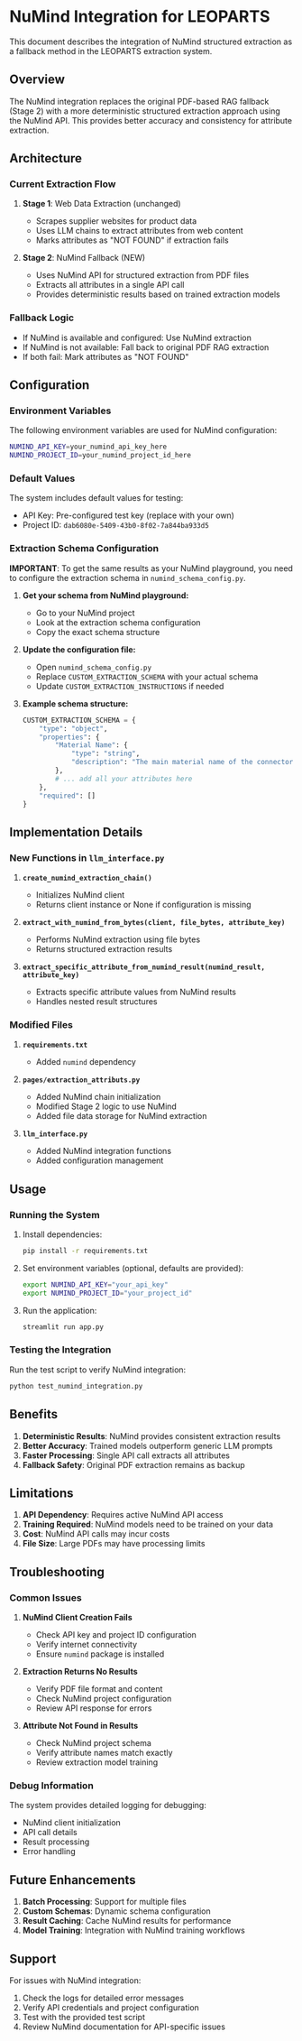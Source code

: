 # NuMind Integration for LEOPARTS

This document describes the integration of NuMind structured extraction as a fallback method in the LEOPARTS extraction system.

## Overview

The NuMind integration replaces the original PDF-based RAG fallback (Stage 2) with a more deterministic structured extraction approach using the NuMind API. This provides better accuracy and consistency for attribute extraction.

## Architecture

### Current Extraction Flow

1. **Stage 1**: Web Data Extraction (unchanged)
   - Scrapes supplier websites for product data
   - Uses LLM chains to extract attributes from web content
   - Marks attributes as "NOT FOUND" if extraction fails

2. **Stage 2**: NuMind Fallback (NEW)
   - Uses NuMind API for structured extraction from PDF files
   - Extracts all attributes in a single API call
   - Provides deterministic results based on trained extraction models

### Fallback Logic

- If NuMind is available and configured: Use NuMind extraction
- If NuMind is not available: Fall back to original PDF RAG extraction
- If both fail: Mark attributes as "NOT FOUND"

## Configuration

### Environment Variables

The following environment variables are used for NuMind configuration:

```bash
NUMIND_API_KEY=your_numind_api_key_here
NUMIND_PROJECT_ID=your_numind_project_id_here
```

### Default Values

The system includes default values for testing:
- API Key: Pre-configured test key (replace with your own)
- Project ID: `dab6080e-5409-43b0-8f02-7a844ba933d5`

### Extraction Schema Configuration

**IMPORTANT**: To get the same results as your NuMind playground, you need to configure the extraction schema in `numind_schema_config.py`.

1. **Get your schema from NuMind playground:**
   - Go to your NuMind project
   - Look at the extraction schema configuration
   - Copy the exact schema structure

2. **Update the configuration file:**
   - Open `numind_schema_config.py`
   - Replace `CUSTOM_EXTRACTION_SCHEMA` with your actual schema
   - Update `CUSTOM_EXTRACTION_INSTRUCTIONS` if needed

3. **Example schema structure:**
   ```python
   CUSTOM_EXTRACTION_SCHEMA = {
       "type": "object",
       "properties": {
           "Material Name": {
               "type": "string",
               "description": "The main material name of the connector"
           },
           # ... add all your attributes here
       },
       "required": []
   }
   ```

## Implementation Details

### New Functions in `llm_interface.py`

1. **`create_numind_extraction_chain()`**
   - Initializes NuMind client
   - Returns client instance or None if configuration is missing

2. **`extract_with_numind_from_bytes(client, file_bytes, attribute_key)`**
   - Performs NuMind extraction using file bytes
   - Returns structured extraction results

3. **`extract_specific_attribute_from_numind_result(numind_result, attribute_key)`**
   - Extracts specific attribute values from NuMind results
   - Handles nested result structures

### Modified Files

1. **`requirements.txt`**
   - Added `numind` dependency

2. **`pages/extraction_attributs.py`**
   - Added NuMind chain initialization
   - Modified Stage 2 logic to use NuMind
   - Added file data storage for NuMind extraction

3. **`llm_interface.py`**
   - Added NuMind integration functions
   - Added configuration management

## Usage

### Running the System

1. Install dependencies:
   ```bash
   pip install -r requirements.txt
   ```

2. Set environment variables (optional, defaults are provided):
   ```bash
   export NUMIND_API_KEY="your_api_key"
   export NUMIND_PROJECT_ID="your_project_id"
   ```

3. Run the application:
   ```bash
   streamlit run app.py
   ```

### Testing the Integration

Run the test script to verify NuMind integration:

```bash
python test_numind_integration.py
```

## Benefits

1. **Deterministic Results**: NuMind provides consistent extraction results
2. **Better Accuracy**: Trained models outperform generic LLM prompts
3. **Faster Processing**: Single API call extracts all attributes
4. **Fallback Safety**: Original PDF extraction remains as backup

## Limitations

1. **API Dependency**: Requires active NuMind API access
2. **Training Required**: NuMind models need to be trained on your data
3. **Cost**: NuMind API calls may incur costs
4. **File Size**: Large PDFs may have processing limits

## Troubleshooting

### Common Issues

1. **NuMind Client Creation Fails**
   - Check API key and project ID configuration
   - Verify internet connectivity
   - Ensure `numind` package is installed

2. **Extraction Returns No Results**
   - Verify PDF file format and content
   - Check NuMind project configuration
   - Review API response for errors

3. **Attribute Not Found in Results**
   - Check NuMind project schema
   - Verify attribute names match exactly
   - Review extraction model training

### Debug Information

The system provides detailed logging for debugging:
- NuMind client initialization
- API call details
- Result processing
- Error handling

## Future Enhancements

1. **Batch Processing**: Support for multiple files
2. **Custom Schemas**: Dynamic schema configuration
3. **Result Caching**: Cache NuMind results for performance
4. **Model Training**: Integration with NuMind training workflows

## Support

For issues with NuMind integration:
1. Check the logs for detailed error messages
2. Verify API credentials and project configuration
3. Test with the provided test script
4. Review NuMind documentation for API-specific issues 